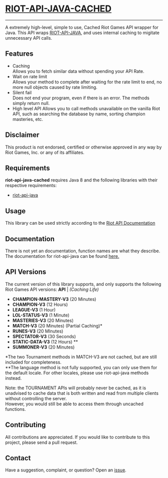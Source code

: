 # [RIOT-API-JAVA-CACHED](https://github.com/bloc97/riot-api-java-cached)
----------
A extremely high-level, simple to use, Cached Riot Games API wrapper for Java.
This API wraps [RIOT-API-JAVA](https://github.com/taycaldwell/riot-api-java), and uses internal caching to migitate unnecessary API calls.

## Features
- Caching  
 Allows you to fetch similar data without spending your API Rate.
- Wait on rate limit  
 Allows your method to complete after waiting for the rate limit to end, no more null objects caused by rate limiting.
- Silent fail  
 Does not end your program, even if there is an error. The methods simply return null.
- High level API
 Allows you to call methods unavailable on the vanilla Riot API, such as searching the database by name, sorting champion masteries, etc.
## Disclaimer
This product is not endorsed, certified or otherwise approved in any way by Riot Games, Inc. or any of its affiliates.

## Requirements

**riot-api-java-cached** requires Java 8 and the following libraries with their respective requirements:
- [riot-api-java](https://github.com/taycaldwell/riot-api-java)

## Usage

This library can be used strictly according to the [Riot API Documentation](https://developer.riotgames.com/api/methods) 

## Documentation
There is not yet an documentation, function names are what they describe.
The documentation for riot-api-java can be found [here.](http://taycaldwell.com/riot-api-java/doc/)

## API Versions
The current version of this library supports, and only supports the following Riot Games API versions:
**API** | *(Caching Life)*
- **CHAMPION-MASTERY-V3** (20 Minutes)
- **CHAMPION-V3** (12 Hours)
- **LEAGUE-V3** (1 Hour)
- **LOL-STATUS-V3** (1 Minute)
- **MASTERIES-V3** (20 Minutes)
- **MATCH-V3** (20 Minutes) (Partial Caching)\*
- **RUNES-V3** (20 MInutes)
- **SPECTATOR-V3** (30 Seconds)
- **STATIC-DATA-V3** (12 Hours) \*\*
- **SUMMONER-V3** (20 Minutes)

*The two Tournament methods in MATCH-V3 are not cached, but are still included for completeness.  
\*\*The language method is not fully supported, you can only use them for the default locale. For other locales, please use riot-api-java methods instead.

Note: the TOURNAMENT APIs will probably never be cached, as it is unadvised to cache data that is both written and read from multiple clients without controlling the server.  
However, you would still be able to access them through uncached functions.

## Contributing
All contributions are appreciated.
If you would like to contribute to this project, please send a pull request.

## Contact
Have a suggestion, complaint, or question? Open an [issue](https://github.com/riot-api-java-cached/riot-api-java/issues).
